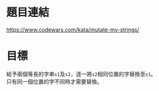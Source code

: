# 題目連結
https://www.codewars.com/kata/mutate-my-strings/

# 目標
給予兩個等長的字串```s1```及```s2```，逐一將```s2```相同位置的字替換至```s1```。  
只有同一個位置的字不同時才需要替換。
